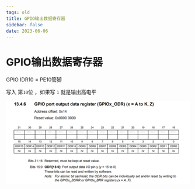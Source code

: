 ```yaml
---
tags: old
title: GPIO输出数据寄存器
sidebar: false
date: 2023-06-06
---
```

# GPIO输出数据寄存器

GPIO IDR10 = PE10管脚

写入 第`10`位 ，如果写 `1` 就是输出高电平 

![](assets/20230606140322240.png)